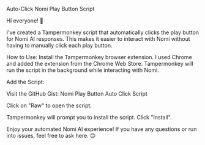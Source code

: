 Auto-Click Nomi Play Button Script

Hi everyone! 👋

I've created a Tampermonkey script that automatically clicks the play button for Nomi AI responses. This makes it easier to interact with Nomi without having to manually click each play button.

How to Use:
Install the Tampermonkey browser extension.  I used Chrome and added the extension from the Chrome Web Store.  Tampermonkey will run the script in the background while interacting with Nomi.


Add the Script:

Visit the GitHub Gist: Nomi Play Button Auto Click Script

Click on "Raw" to open the script.

Tampermonkey will prompt you to install the script. Click "Install".

Enjoy your automated Nomi AI experience! If you have any questions or run into issues, feel free to ask here. 😊
